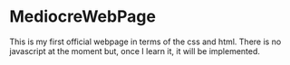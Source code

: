 # MediocreWebPage
This is my first official webpage in terms of the css and html. There is no javascript at the moment but, once I learn it, it will be implemented.
